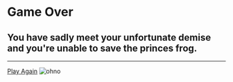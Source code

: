 # Game Over 
## You have sadly meet your unfortunate demise and you're unable to save the princes frog. 
---
[Play Again](quest.md)
![ohno](https://media1.s-nbcnews.com/j/newscms/2017_19/1991976/170508-pepe-frog-mn-1015_d426fa9c41cb6f5d75cac2e042652bdb.nbcnews-fp-1024-512.jpg)